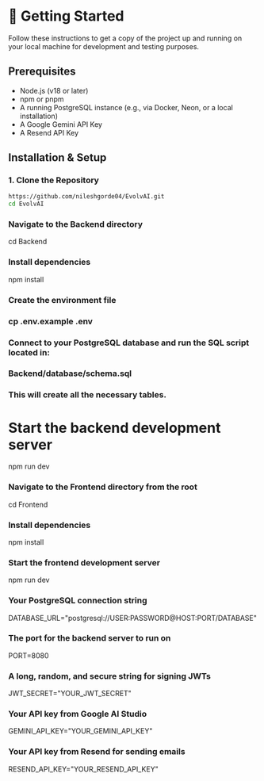 # 🚀 Getting Started

Follow these instructions to get a copy of the project up and running on your local machine for development and testing purposes.

## Prerequisites

-   Node.js (v18 or later)
-   npm or pnpm
-   A running PostgreSQL instance (e.g., via Docker, Neon, or a local installation)
-   A Google Gemini API Key
-   A Resend API Key

## Installation & Setup

### 1. Clone the Repository

```bash
https://github.com/nileshgorde04/EvolvAI.git
cd EvolvAI
```
### Navigate to the Backend directory
cd Backend

### Install dependencies
npm install

### Create the environment file
### cp .env.example .env

### Connect to your PostgreSQL database and run the SQL script located in:
### Backend/database/schema.sql 
### This will create all the necessary tables.

# Start the backend development server
npm run dev

### Navigate to the Frontend directory from the root
cd Frontend

### Install dependencies
npm install

### Start the frontend development server
npm run dev

### Your PostgreSQL connection string
DATABASE_URL="postgresql://USER:PASSWORD@HOST:PORT/DATABASE"

### The port for the backend server to run on
PORT=8080

### A long, random, and secure string for signing JWTs
JWT_SECRET="YOUR_JWT_SECRET"

### Your API key from Google AI Studio
GEMINI_API_KEY="YOUR_GEMINI_API_KEY"

### Your API key from Resend for sending emails
RESEND_API_KEY="YOUR_RESEND_API_KEY"
